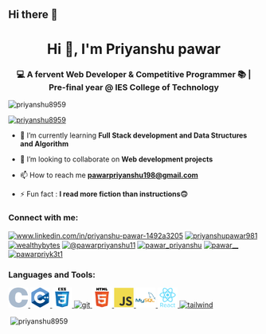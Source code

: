 ## Hi there 👋

<h1 align="center">Hi 👋, I'm Priyanshu pawar</h1>
<h3 align="center">💻 A fervent Web Developer & Competitive Programmer 📚 | Pre-final year @ IES College of Technology</h3>

<p align="left"> <img src="https://komarev.com/ghpvc/?username=priyanshu8959&label=Profile%20views&color=0e75b6&style=flat" alt="priyanshu8959" /> </p>

<p align="left"> <a href="https://github.com/ryo-ma/github-profile-trophy"><img src="https://github-profile-trophy.vercel.app/?username=priyanshu8959" alt="priyanshu8959" /></a> </p>

- 🌱 I’m currently learning **Full Stack development and Data Structures and Algorithm**

- 👯 I’m looking to collaborate on **Web development projects**

- 📫 How to reach me **pawarpriyanshu198@gmail.com**

- ⚡ Fun fact : **I read more fiction than instructions🙃**

<h3 align="left">Connect with me:</h3>
<p align="left">
<a href="https://linkedin.com/in/www.linkedin.com/in/priyanshu-pawar-1492a3205" target="blank"><img align="center" src="https://raw.githubusercontent.com/rahuldkjain/github-profile-readme-generator/master/src/images/icons/Social/linked-in-alt.svg" alt="www.linkedin.com/in/priyanshu-pawar-1492a3205" height="30" width="40" /></a>
<a href="https://instagram.com/priyanshupawar981" target="blank"><img align="center" src="https://raw.githubusercontent.com/rahuldkjain/github-profile-readme-generator/master/src/images/icons/Social/instagram.svg" alt="priyanshupawar981" height="30" width="40" /></a>
<a href="https://www.codechef.com/users/wealthybytes" target="blank"><img align="center" src="https://cdn.jsdelivr.net/npm/simple-icons@3.1.0/icons/codechef.svg" alt="wealthybytes" height="30" width="40" /></a>
<a href="https://www.hackerrank.com/profile/pawarpriyanshu11" target="blank"><img align="center" src="https://raw.githubusercontent.com/rahuldkjain/github-profile-readme-generator/master/src/images/icons/Social/hackerrank.svg" alt="@pawarpriyanshu11" height="30" width="40" /></a>
<a href="https://codeforces.com/profile/pawar_priyanshu" target="blank"><img align="center" src="https://raw.githubusercontent.com/rahuldkjain/github-profile-readme-generator/master/src/images/icons/Social/codeforces.svg" alt="pawar_priyanshu" height="30" width="40" /></a>
<a href="https://www.leetcode.com/pawar__" target="blank"><img align="center" src="https://raw.githubusercontent.com/rahuldkjain/github-profile-readme-generator/master/src/images/icons/Social/leet-code.svg" alt="pawar__" height="30" width="40" /></a>
<a href="https://auth.geeksforgeeks.org/user/pawarpriyk3t1" target="blank"><img align="center" src="https://raw.githubusercontent.com/rahuldkjain/github-profile-readme-generator/master/src/images/icons/Social/geeks-for-geeks.svg" alt="pawarpriyk3t1" height="30" width="40" /></a>
</p>

<h3 align="left">Languages and Tools:</h3>
<p align="left"> <a href="https://www.cprogramming.com/" target="_blank" rel="noreferrer"> <img src="https://raw.githubusercontent.com/devicons/devicon/master/icons/c/c-original.svg" alt="c" width="40" height="40"/> </a> <a href="https://www.w3schools.com/cpp/" target="_blank" rel="noreferrer"> <img src="https://raw.githubusercontent.com/devicons/devicon/master/icons/cplusplus/cplusplus-original.svg" alt="cplusplus" width="40" height="40"/> </a> <a href="https://www.w3schools.com/css/" target="_blank" rel="noreferrer"> <img src="https://raw.githubusercontent.com/devicons/devicon/master/icons/css3/css3-original-wordmark.svg" alt="css3" width="40" height="40"/> </a> <a href="https://git-scm.com/" target="_blank" rel="noreferrer"> <img src="https://www.vectorlogo.zone/logos/git-scm/git-scm-icon.svg" alt="git" width="40" height="40"/> </a> <a href="https://www.w3.org/html/" target="_blank" rel="noreferrer"> <img src="https://raw.githubusercontent.com/devicons/devicon/master/icons/html5/html5-original-wordmark.svg" alt="html5" width="40" height="40"/> </a> <a href="https://developer.mozilla.org/en-US/docs/Web/JavaScript" target="_blank" rel="noreferrer"> <img src="https://raw.githubusercontent.com/devicons/devicon/master/icons/javascript/javascript-original.svg" alt="javascript" width="40" height="40"/> </a> <a href="https://www.mysql.com/" target="_blank" rel="noreferrer"> <img src="https://raw.githubusercontent.com/devicons/devicon/master/icons/mysql/mysql-original-wordmark.svg" alt="mysql" width="40" height="40"/> </a> <a href="https://reactjs.org/" target="_blank" rel="noreferrer"> <img src="https://raw.githubusercontent.com/devicons/devicon/master/icons/react/react-original-wordmark.svg" alt="react" width="40" height="40"/> </a> <a href="https://tailwindcss.com/" target="_blank" rel="noreferrer"> <img src="https://www.vectorlogo.zone/logos/tailwindcss/tailwindcss-icon.svg" alt="tailwind" width="40" height="40"/> </a> </p>

<p>&nbsp;<img align="center" src="https://github-readme-stats.vercel.app/api?username=priyanshu8959&show_icons=true&locale=en" alt="priyanshu8959" /></p>
